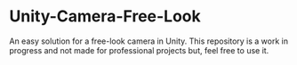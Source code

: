 # Unity-Camera-Free-Look
An easy solution for a free-look camera in Unity.
This repository is a work in progress and not made for professional projects but, feel free to use it.
